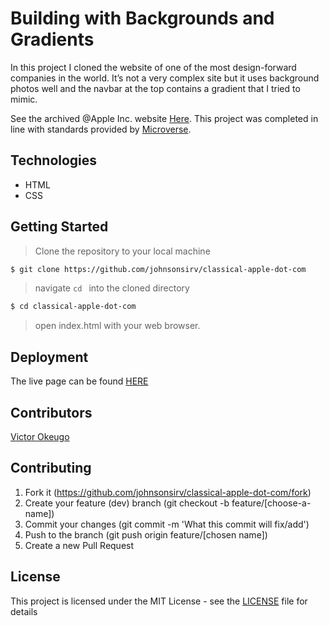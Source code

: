 # Building with Backgrounds and Gradients

In this project I cloned the website of one of the most design-forward companies in the world. It’s not a very complex site but it uses background photos well and the navbar at the top contains a gradient that I tried to mimic. 

See the archived @Apple Inc. website [Here](https://web.archive.org/web/20140301004610/http://www.apple.com "Apple Website"). This project was completed in line with standards provided by [Microverse](https://www.microverse.org/ "The Global School for Remote Software Developers!").

## Technologies

- HTML
- CSS

## Getting Started

> Clone the repository to your local machine

```sh
$ git clone https://github.com/johnsonsirv/classical-apple-dot-com
```

> navigate ```cd ``` into the cloned directory

```sh
$ cd classical-apple-dot-com
```

> open index.html with your web browser.

## Deployment

The live page can be found [HERE](https://johnsonsirv.github.io/classical-apple-dot-com/)

## Contributors

[Victor Okeugo](https://github.com/johnsonsirv)

## Contributing

1. Fork it (https://github.com/johnsonsirv/classical-apple-dot-com/fork)
2. Create your feature (dev) branch (git checkout -b feature/[choose-a-name])
3. Commit your changes (git commit -m 'What this commit will fix/add')
4. Push to the branch (git push origin feature/[chosen name])
5. Create a new Pull Request

## License

This project is licensed under the MIT License - see the [LICENSE](./LICENSE.md) file for details
